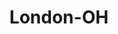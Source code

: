 ---
title: London-OH
slug: london-oh
f_state:
- cms/state/ohio.md
f_locations:
- cms/payday-loan/americas-payday-loans-ltd-4444.md
- cms/payday-loan/cash-land-7810.md
- cms/payday-loan/cashland-9228.md
- cms/payday-loan/heartland-cash-advance-19370.md
- cms/payday-loan/national-check-cashers-22755.md
- cms/payday-loan/rent-a-center-25892.md
updated-on: '2024-05-30T13:41:28.615Z'
created-on: '2024-05-30T13:41:28.615Z'
published-on: '2024-05-30T13:54:32.469Z'
f_city: London
layout: '[city].html'
tags: city
---